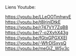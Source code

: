 Liens Youtube:

https://youtu.be/LLeOOTmhwyE \
https://youtu.be/t8lrjnlDtkE \
https://youtu.be/r747VY7ZqB8 \
https://youtu.be/7-o2XvhX43g \
https://youtu.be/fGtxGPGXXEI \
https://youtu.be/-WfrDlSxysQ \
https://youtu.be/meGjZ_W5y3c 
